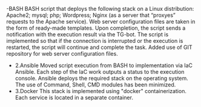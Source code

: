 -BASH
BASH script that deploys the following stack on a Linux distribution: Apache2; mysql; php; Wordpress; Nginx (as a server that “proxyes” requests to the Apache service).
Web server configuration files are taken in the form of ready-made templates.
Upon completion, the script sends a notification with the execution result via the TG-bot.
The script is implemented so that if the connection is interrupted or the execution is restarted, the script will continue and complete the task.
Added use of GIT repository for web server configuration files.
- 2.Ansible
Moved script execution from BASH to implementation via IaC Ansible. Each step of the IaC work outputs a status to the execution console.
Ansible deploys the required stack on the operating system. The use of Command, Shell, CMD modules has been minimized.
 - 3.Docker
This stack is implemented using "docker" containerization. Each service is located in a separate container.